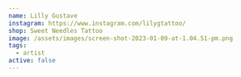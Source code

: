 ```yaml
---
name: Lilly Gustave
instagram: https://www.instagram.com/lilygtattoo/
shop: Sweet Needles Tattoo
image: /assets/images/screen-shot-2023-01-09-at-1.04.51-pm.png
tags:
  - artist
active: false
---
```

